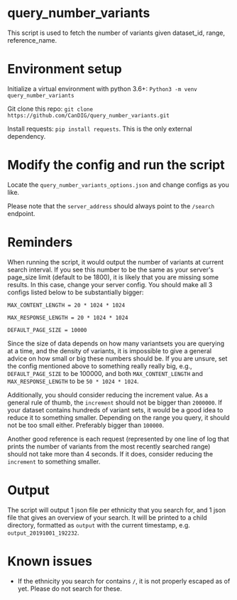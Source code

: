 # query_number_variants

This script is used to fetch the number of variants given dataset_id, range, reference_name.

# Environment setup

Initialize a virtual environment with python 3.6+: `Python3 -m venv query_number_variants`

Git clone this repo: `git clone https://github.com/CanDIG/query_number_variants.git`

Install requests: `pip install requests`. This is the only external dependency.

# Modify the config and run the script

Locate the `query_number_variants_options.json` and change configs as you like.

Please note that the `server_address` should always point to the `/search` endpoint.

# Reminders

When running the script, it would output the number of variants at current search interval. If you see this number to be the same as your server's page_size limit (default to be 1800), it is likely that you are missing some results. In this case, change your server config. You should make all 3 configs listed below to be substantially bigger:

`MAX_CONTENT_LENGTH = 20 * 1024 * 1024`

`MAX_RESPONSE_LENGTH = 20 * 1024 * 1024`

`DEFAULT_PAGE_SIZE = 10000`

Since the size of data depends on how many variantsets you are querying at a time, and the density of variants, it is impossible to give a general advice on how small or big these numbers should be. If you are unsure, set the config mentioned above to something really really big, e.g., `DEFAULT_PAGE_SIZE` to be 100000, and both `MAX_CONTENT_LENGTH` and ` MAX_RESPONSE_LENGTH` to be `50 * 1024 * 1024`.

Additionally, you should consider reducing the increment value. As a general rule of thumb, the `increment` should not be bigger than `2000000`. If your dataset contains hundreds of variant sets, it would be a good idea to reduce it to something smaller. Depending on the range you query, it should not be too small either. Preferably bigger than `100000`.

Another good reference is each request (represented by one line of log that prints the number of variants from the most recently searched range) should not take more than 4 seconds. If it does, consider reducing the `increment` to something smaller.

# Output

The script will output 1 json file per ethnicity that you search for, and 1 json file that gives an overview of your search. It will be printed to a child directory, formatted as `output` with the current timestamp, e.g. `output_20191001_192232`.

# Known issues

- If the ethnicity you search for contains `/`, it is not properly escaped as of yet. Please do not search for these.
